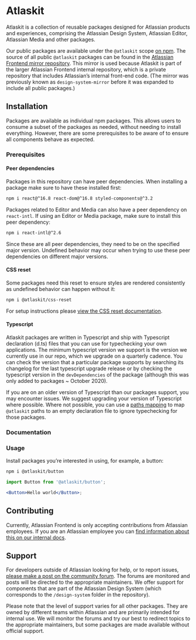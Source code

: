 # Atlaskit

Atlaskit is a collection of reusable packages designed for Atlassian products and experiences, comprising the Atlassian Design System,
Atlassian Editor,
Atlassian Media and other packages.

Our public packages are available under the `@atlaskit` scope [on npm](https://www.npmjs.com/search?q=Atlaskit%2F).
The source of all public `@atlaskit` packages can be found in the [Atlassian Frontend mirror repository](https://bitbucket.org/atlassian/atlassian-frontend-mirror/src).
This mirror is used because Atlaskit is part of the larger Atlassian Frontend internal repository,
which is a private repository that includes Atlassian’s internal front-end code.
(The mirror was previously known as `design-system-mirror` before it was expanded to include all public packages.)

## Installation

Packages are available as individual npm packages.
This allows users to consume a subset of the packages as needed,
without needing to install everything.
However,
there are some prerequisites to be aware of to ensure all components behave as expected.

### Prerequisites

#### Peer dependencies

Packages in this repository can have peer dependencies.
When installing a package make sure to have these installed first:

```sh
npm i react@^16.8 react-dom@^16.8 styled-components@^3.2
```

Packages related to Editor and Media can also have a peer dependency on `react-intl`.
If using an Editor or Media package,
make sure to install this peer dependency:

```sh
npm i react-intl@^2.6
```

Since these are all peer dependencies,
they need to be on the specified major version.
Undefined behavior may occur when trying to use these peer dependencies on different major versions.

#### CSS reset

Some packages need this reset to ensure styles are rendered consistently as undefined behavior can happen without it:

```sh
npm i @atlaskit/css-reset
```

For setup instructions please [view the CSS reset documentation](https://atlaskit.atlassian.com/packages/css-packs/css-reset).

#### Typescript

Atlaskit packages are written in Typescript and ship with Typescript declaration (d.ts) files that you can use for typechecking your own applications. The minimum typescript version we support is the version we currently use in our repo, which we upgrade on a quarterly cadence. You can check the version that a particular package supports by searching its changelog for the last typescript upgrade release or by checking the typescript version in the `devDependencies` of the package (although this was only added to packages ~ October 2020).

If you are on an older version of Typescript than our packages support, you may encounter issues. We suggest upgrading your version of Typescript where possible. Where not possible, you can use a [paths mapping](https://www.typescriptlang.org/docs/handbook/module-resolution.html#path-mapping) to map `@atlaskit` paths to an empty declaration file to ignore typechecking for those packages.

### Documentation

### Usage

Install packages you’re interested in using, for example, a button:

```sh
npm i @atlaskit/button
```

```jsx
import Button from '@atlaskit/button';

<Button>Hello world</Button>;
```

## Contributing

Currently,
Atlassian Frontend is only accepting contributions from Atlassian employees.
If you are an Atlassian employee you can [find information about this on our internal docs](https://developer.atlassian.com/cloud/framework/atlassian-frontend/).

## Support

For developers outside of Atlassian looking for help,
or to report issues,
[please make a post on the community forum](https://community.developer.atlassian.com/c/atlassian-ecosystem-design).
The forums are monitored and posts will be directed to the appropriate maintainers. We offer support for components that are part of the Atlassian Design System (which corresponds to the `/design-system` folder in the repository).

Please note that the level of support varies for all other packages. They are owned by different teams within Atlassian and are primarily intended for internal use. We will monitor the forums and try our best to redirect topics to the appropriate maintainers, but some packages are made available without official support.
